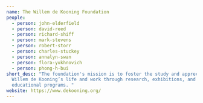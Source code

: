 ```yaml
---
name: The Willem de Kooning Foundation
people:
  - person: john-elderfield
  - person: david-reed
  - person: richard-shiff
  - person: mark-stevens
  - person: robert-storr
  - person: charles-stuckey
  - person: annalyn-swan
  - person: flora-yukhnovich
  - person: phong-h-bui
short_desc: "The foundation's mission is to foster the study and appreciation of
  Willem de Kooning’s life and work through research, exhibitions, and
  educational programs. "
website: https://www.dekooning.org/
---
```


